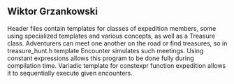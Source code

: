 Wiktor Grzankowski
------------------
Header files contain templates for classes of expedition members,
some using specialized templates and various concepts,
as well as a Treasure class. Adventurers can meet
one another on the road or find treasures, 
so in treasure_hunt.h template
Encounter simulates such meetings. Using constant 
expressions allows this program to be done fully during
compilation time. Variadic template for constexpr
function expedition allows it to sequentially
execute given encounters.
